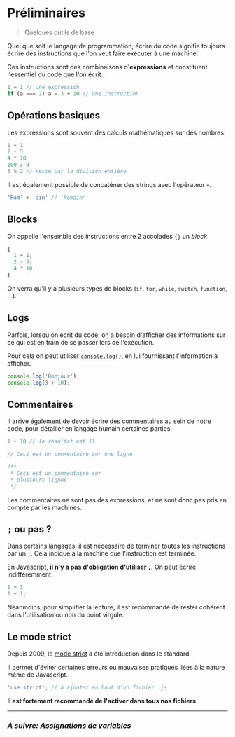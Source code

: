 # Préliminaires

> Quelques outils de base

Quel que soit le langage de programmation, écrire du code signifie toujours écrire des instructions que l'on veut faire exécuter à une machine.

Ces instructions sont des combinaisons d'**expressions** et constituent l'essentiel du code que l'on écrit.

```js
1 + 1 // une expression
if (a === 2) a = 3 + 10 // une instruction
```

## Opérations basiques

Les expressions sont souvent des calculs mathématiques sur des nombres.

```js
1 + 1
2 - 5
4 * 10
100 / 3
5 % 2 // reste par la division entière
```

Il est également possible de concaténer des strings avec l'opérateur `+`.

```js
'Rom' + 'ain' // 'Romain'
```

## Blocks

On appelle l'ensemble des instructions entre 2 accolades `{}` un *block*.

```js
{
  1 + 1;
  2 - 5;
  4 * 10;
}
```

On verra qu'il y a plusieurs types de blocks (`if`, `for`, `while`, `switch`, `function`, ...).

## Logs

Parfois, lorsqu'on écrit du code, on a besoin d'afficher des informations sur ce qui est en train de se passer lors de l'exécution.

Pour cela on peut utiliser [`console.log()`](https://developer.mozilla.org/fr/docs/Web/API/console/log), en lui fournissant l'information à afficher.

```js
console.log('Bonjour');
console.log(3 + 10);
```

## Commentaires

Il arrive également de devoir écrire des commentaires au sein de notre code, pour détailler en langage humain certaines parties.

```js
1 + 10 // le résultat est 11

// Ceci est un commentaire sur une ligne

/**
 * Ceci est un commentaire sur
 * plusieurs lignes
 */
```

Les commentaires ne sont pas des expressions, et ne sont donc pas pris en compte par les machines.

## `;` ou pas ?

Dans certains langages, il est nécessaire de terminer toutes les instructions par un `;`. Cela indique à la machine que l'instruction est terminée.

En Javascript, **il n'y a pas d'obligation d'utiliser `;`**. On peut écrire indifféremment:
```js
1 + 1
1 + 1;
```

Néanmoins, pour simplifier la lecture, il est recommandé de rester cohérent dans l'utilisation ou non du point virgule.

## Le mode strict

Depuis 2009, le [mode strict](https://developer.mozilla.org/fr/docs/Web/JavaScript/Reference/Strict_mode) a été introduction dans le standard.

Il permet d'éviter certaines erreurs ou mauvaises pratiques liées à la nature même de Javascript.

```js
'use strict'; // à ajouter en haut d'un fichier .js
```

**Il est fortement recommandé de l'activer dans tous nos fichiers**.

---

### _À suivre: [Assignations de variables](./2-1_assignments.md)_
